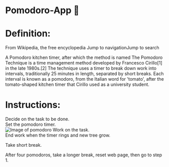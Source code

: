 # Pomodoro-App :tomato:

# Definition:

From Wikipedia, the free encyclopedia
Jump to navigationJump to search

A Pomodoro kitchen timer, after which the method is named
The Pomodoro Technique is a time management method developed by Francesco Cirillo[1] in the late 1980s.[2] The technique uses a timer to break down work into intervals, traditionally 25 minutes in length, separated by short breaks. Each interval is known as a pomodoro, from the Italian word for 'tomato', after the tomato-shaped kitchen timer that Cirillo used as a university student.

# Instructions:

Decide on the task to be done.<br />
Set the pomodoro timer.<br />
![Image of pomodoro]("./images/Page1_Logo.png")
Work on the task.<br />
End work when the timer rings and new tree grow.<br />

Take short break.<br />

After four pomodoros, take a longer break, reset web page, then go to step 1.<br />
